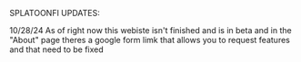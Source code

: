 SPLATOONFI UPDATES:

10/28/24 As of right now this webiste isn't finished and is in beta and in the "About" page theres a google form limk that allows you to request features and that need to be fixed 
